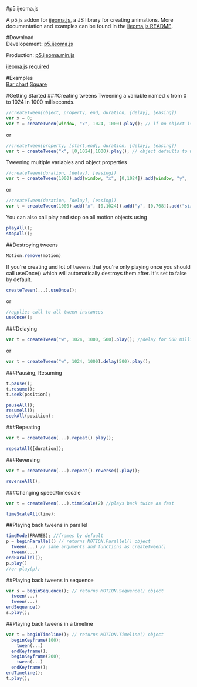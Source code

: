 #p5.ijeoma.js
 
A p5.js addon for [ijeoma.js](https://github.com/ekeneijeoma/ijeoma.js), a JS library for creating animations. More documentation and examples can be found in the [ijeoma.js README](https://github.com/ekeneijeoma/ijeoma.js).

#Download   
Developement: [p5.ijeoma.js](http://goo.gl/04mfZ7)

Production: [p5.ijeoma.min.js](http://goo.gl/Aeb2UP)

[ijeoma.js required](https://github.com/ekeneijeoma/ijeoma.js)

#Examples  
[Bar chart](http://ekeneijeoma.github.io/p5.ijeoma.js/examples/barChart.html) 
[Square](http://ekeneijeoma.github.io/p5.ijeoma.js/examples/square.html) 

#Getting Started 
###Creating tweens
Tweening a variable named x from 0 to 1024 in 1000 millseconds. 
```javascript 
//createTween(object, property, end, duration, [delay], [easing])
var x = 0;
var t = createTween(window, "x", 1024, 1000).play(); // if no object is passed it will default to window
```
or
```javascript 
//createTween(property, [start,end], duration, [delay], [easing])
var t = createTween("x", [0,1024],1000).play(); // object defaults to window and the variable x is defined in window with a starting value of 0
```

Tweening multiple variables and object properties
```javascript
//createTween(duration, [delay], [easing])
var t = createTween(1000).add(window, "x", [0,1024]).add(window, "y", [0,768]).add(window, "size", [0,100]).play();
```
or
```javascript
//createTween(duration, [delay], [easing])
var t = createTween(1000).add("x", [0,1024]).add("y", [0,768]).add("size", [0,100]).play(); // object defaults to window
```

You can also call play and stop on all motion objects using
```javascript
playAll();
stopAll();
```

##Destroying tweens
```javascript
Motion.remove(motion)
```

If you're creating and lot of tweens that you're only playing once you should call useOnce() which will automatically destroys them after. It's set to false by default.
```javascript
createTween(...).useOnce();
```
or
```javascript
//applies call to all tween instances
useOnce();
```

###Delaying
```javascript
var t = createTween("w", 1024, 1000, 500).play(); //delay for 500 milliseconds
```
or
```javascript
var t = createTween("w", 1024, 1000).delay(500).play();
```

###Pausing, Resuming  
```javascript  
t.pause(); 
t.resume(); 
t.seek(position); 

pauseAll();
resumell();
seekAll(position);
```

###Repeating
```javascript
var t = createTween(...).repeat().play();

repeatAll([duration]);
```

###Reversing
```javascript 
var t = createTween(...).repeat().reverse().play();

reverseAll();
```

###Changing speed/timescale
```javascript 
var t = createTween(...).timeScale(2) //plays back twice as fast

timeScaleAll(time);
``` 

##Playing back tweens in parallel
```javascript 
timeMode(FRAMES); //frames by default
p = beginParallel() // returns MOTION.Parallel() object
  tween(...) // same arguments and functions as createTween()
  tween(...)
endParallel();
p.play()
//or play(p); 
```

##Playing back tweens in sequence
```javascript 
var s = beginSequence(); // returns MOTION.Sequence() object
  tween(...)
  tween(...)
endSequence()
s.play();
```

##Playing back tweens in a timeline
```javascript 
var t = beginTimeline(); // returns MOTION.Timeline() object
  beginKeyframe(100);
    tween(...)
  endKeyframe();
  beginKeyframe(200);
    tween(...)
  endKeyframe();
endTimeline();
t.play();
```